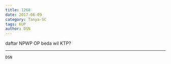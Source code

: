 ```yaml
---
title: 1268
date: 2017-06-09
category: Tanya-SC
tags: KUP
author: DSN
---
```


daftar NPWP OP beda wil KTP?

---



`DSN`
